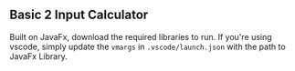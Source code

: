 ## Basic 2 Input Calculator

Built on JavaFx, download the required libraries to run.
If you're using vscode, simply update the `vmargs` in `.vscode/launch.json` with the path to JavaFx Library.
